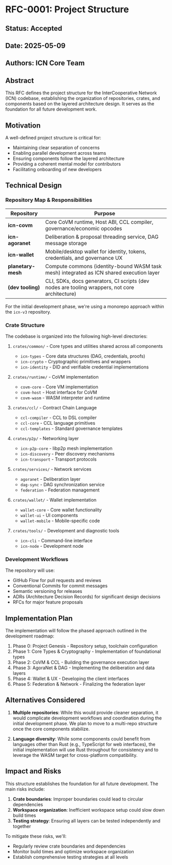 # RFC-0001: Project Structure

## Status: Accepted
## Date: 2025-05-09
## Authors: ICN Core Team

## Abstract

This RFC defines the project structure for the InterCooperative Network (ICN) codebase, establishing the organization of repositories, crates, and components based on the layered architecture design. It serves as the foundation for all future development work.

## Motivation

A well-defined project structure is critical for:
- Maintaining clear separation of concerns
- Enabling parallel development across teams
- Ensuring components follow the layered architecture
- Providing a coherent mental model for contributors
- Facilitating onboarding of new developers

## Technical Design

### Repository Map & Responsibilities

| Repository         | Purpose                                                                                        |
| ------------------ | ---------------------------------------------------------------------------------------------- |
| **icn-covm**       | Core CoVM runtime, Host ABI, CCL compiler, governance/economic opcodes                         |
| **icn-agoranet**   | Deliberation & proposal threading service, DAG message storage                                 |
| **icn-wallet**     | Mobile/desktop wallet for identity, tokens, credentials, and governance UX                     |
| **planetary-mesh** | Compute commons (identity-bound WASM task mesh) integrated as ICN shared execution layer       |
| **(dev tooling)**  | CLI, SDKs, docs generators, CI scripts (dev nodes are tooling wrappers, not core architecture) |

For the initial development phase, we're using a monorepo approach within the `icn-v3` repository.

### Crate Structure

The codebase is organized into the following high-level directories:

1. `crates/common/` - Core types and utilities shared across all components
   - `icn-types` - Core data structures (DAG, credentials, proofs)
   - `icn-crypto` - Cryptographic primitives and wrappers
   - `icn-identity` - DID and verifiable credential implementations

2. `crates/runtime/` - CoVM implementation
   - `covm-core` - Core VM implementation
   - `covm-host` - Host interface for CoVM
   - `covm-wasm` - WASM interpreter and runtime

3. `crates/ccl/` - Contract Chain Language
   - `ccl-compiler` - CCL to DSL compiler
   - `ccl-core` - CCL language primitives
   - `ccl-templates` - Standard governance templates

4. `crates/p2p/` - Networking layer
   - `icn-p2p-core` - libp2p mesh implementation
   - `icn-discovery` - Peer discovery mechanisms
   - `icn-transport` - Transport protocols

5. `crates/services/` - Network services
   - `agoranet` - Deliberation layer
   - `dag-sync` - DAG synchronization service
   - `federation` - Federation management

6. `crates/wallet/` - Wallet implementation
   - `wallet-core` - Core wallet functionality
   - `wallet-ui` - UI components
   - `wallet-mobile` - Mobile-specific code

7. `crates/tools/` - Development and diagnostic tools
   - `icn-cli` - Command-line interface
   - `icn-node` - Development node

### Development Workflows

The repository will use:
- GitHub Flow for pull requests and reviews
- Conventional Commits for commit messages
- Semantic versioning for releases
- ADRs (Architecture Decision Records) for significant design decisions
- RFCs for major feature proposals

## Implementation Plan

The implementation will follow the phased approach outlined in the development roadmap:

1. Phase 0: Project Genesis - Repository setup, toolchain configuration
2. Phase 1: Core Types & Cryptography - Implementation of foundational types
3. Phase 2: CoVM & CCL - Building the governance execution layer
4. Phase 3: AgoraNet & DAG - Implementing the deliberation and data layers
5. Phase 4: Wallet & UX - Developing the client interfaces
6. Phase 5: Federation & Network - Finalizing the federation layer

## Alternatives Considered

1. **Multiple repositories**: While this would provide cleaner separation, it would complicate development workflows and coordination during the initial development phase. We plan to move to a multi-repo structure once the core components stabilize.

2. **Language diversity**: While some components could benefit from languages other than Rust (e.g., TypeScript for web interfaces), the initial implementation will use Rust throughout for consistency and to leverage the WASM target for cross-platform compatibility.

## Impact and Risks

This structure establishes the foundation for all future development. The main risks include:

1. **Crate boundaries**: Improper boundaries could lead to circular dependencies
2. **Workspace organization**: Inefficient workspace setup could slow down build times
3. **Testing strategy**: Ensuring all layers can be tested independently and together

To mitigate these risks, we'll:
- Regularly review crate boundaries and dependencies
- Monitor build times and optimize workspace organization
- Establish comprehensive testing strategies at all levels 